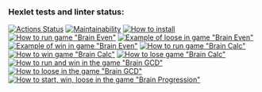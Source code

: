 ### Hexlet tests and linter status:
[![Actions Status](https://github.com/egor-gorbunov-hexlet/python-project-49/actions/workflows/hexlet-check.yml/badge.svg)](https://github.com/egor-gorbunov-hexlet/python-project-49/actions)
[![Maintainability](https://api.codeclimate.com/v1/badges/18d177ea0690562bc7e0/maintainability)](https://codeclimate.com/github/egor-gorbunov-hexlet/python-project-49/maintainability)
[![How to install](https://asciinema.org/a/7P1YaMDEGGppaJD8UQWh9K6hw)](https://asciinema.org/a/7P1YaMDEGGppaJD8UQWh9K6hw)
[![How to run game "Brain Even"](https://asciinema.org/a/ridoMSXSyCIWX7ueHbJyaiay9)](https://asciinema.org/a/ridoMSXSyCIWX7ueHbJyaiay9)
[![Example of loose in game "Brain Even"](https://asciinema.org/a/DhYkHKuVhrfIg9iD5Y3ZsbA0D)](https://asciinema.org/a/DhYkHKuVhrfIg9iD5Y3ZsbA0D)
[![Example of win in game "Brain Even"](https://asciinema.org/a/udUwMQNlrNmGJaHltLFYFvOLV)](https://asciinema.org/a/udUwMQNlrNmGJaHltLFYFvOLV)
[![How to run game "Brain Calc"](https://asciinema.org/a/700212)](https://asciinema.org/a/700212)
[![How to win game "Brain Calc"](https://asciinema.org/a/700513)](https://asciinema.org/a/700513)
[![How to lose game "Brain Calc"](https://asciinema.org/a/700515)](https://asciinema.org/a/700515)
[![How to run and win in the game "Brain GCD"](https://asciinema.org/a/700550)](https://asciinema.org/a/700550)
[![How to loose in the game "Brain GCD"](https://asciinema.org/a/700553)](https://asciinema.org/a/700553)
[![How to start, win, loose in the game "Brain Progression"](https://asciinema.org/a/700586)](https://asciinema.org/a/700586)

